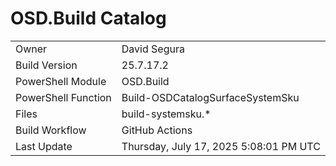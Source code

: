 ﻿# OSD.Build Catalog

| | |
|-|-|
| Owner | David Segura |
| Build Version | 25.7.17.2 |
| PowerShell Module | OSD.Build |
| PowerShell Function | Build-OSDCatalogSurfaceSystemSku |
| Files | build-systemsku.* |
| Build Workflow | GitHub Actions |
| Last Update | Thursday, July 17, 2025 5:08:01 PM UTC |
